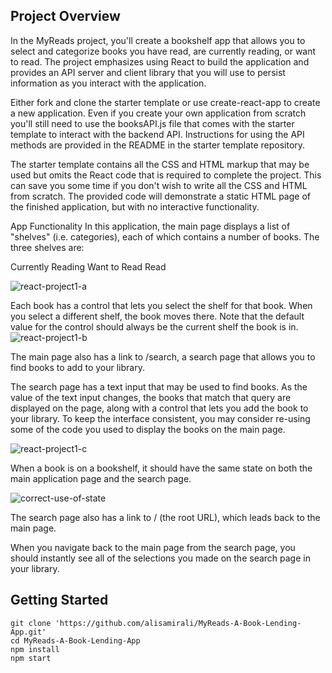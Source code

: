 ## Project Overview

In the MyReads project, you'll create a bookshelf app that allows you to select and categorize books you have read, are currently reading, or want to read. The project emphasizes using React to build the application and provides an API server and client library that you will use to persist information as you interact with the application.

Either fork and clone the starter template or use create-react-app to create a new application. Even if you create your own application from scratch you'll still need to use the booksAPI.js file that comes with the starter template to interact with the backend API. Instructions for using the API methods are provided in the README in the starter template repository.

The starter template contains all the CSS and HTML markup that may be used but omits the React code that is required to complete the project. This can save you some time if you don't wish to write all the CSS and HTML from scratch. The provided code will demonstrate a static HTML page of the finished application, but with no interactive functionality.

App Functionality
In this application, the main page displays a list of "shelves" (i.e. categories), each of which contains a number of books. The three shelves are:

Currently Reading
Want to Read
Read


![react-project1-a](https://user-images.githubusercontent.com/62913154/143073820-473594ad-c105-4621-bdd9-70cf415bb6c3.png)


Each book has a control that lets you select the shelf for that book. When you select a different shelf, the book moves there. Note that the default value for the control should always be the current shelf the book is in.
![react-project1-b](https://user-images.githubusercontent.com/62913154/143073857-8aa1ea12-c914-4953-815f-7ea2d4a5aa04.png)


The main page also has a link to /search, a search page that allows you to find books to add to your library.

The search page has a text input that may be used to find books. As the value of the text input changes, the books that match that query are displayed on the page, along with a control that lets you add the book to your library. To keep the interface consistent, you may consider re-using some of the code you used to display the books on the main page.


![react-project1-c](https://user-images.githubusercontent.com/62913154/143073884-152826ba-c383-4110-b517-2263328bf446.png)


When a book is on a bookshelf, it should have the same state on both the main application page and the search page.


![correct-use-of-state](https://user-images.githubusercontent.com/62913154/143073941-207912e5-d236-42df-a1c7-cd25a10ea4a7.gif)


The search page also has a link to / (the root URL), which leads back to the main page.

When you navigate back to the main page from the search page, you should instantly see all of the selections you made on the search page in your library.

## Getting Started

```
git clone 'https://github.com/alisamirali/MyReads-A-Book-Lending-App.git'
cd MyReads-A-Book-Lending-App
npm install
npm start
```
